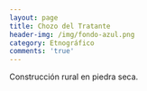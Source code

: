 ```yaml
---
layout: page
title: Chozo del Tratante
header-img: /img/fondo-azul.png
category: Etnográfico
comments: 'true'
---
```



Construcción rural en piedra seca.
